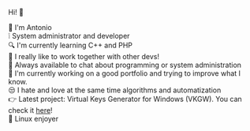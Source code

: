 Hi! 👋  

🏫 I'm Antonio  
❕ System administrator and developer  
🔍 I'm currently learning C++ and PHP  
🌱 I really like to work together with other devs!  
💬 Always available to chat about programming or system administration  
🔭 I'm currently working on a good portfolio and trying to improve what I know.  
😒 I hate and love at the same time algorithms and automatization  
👉 Latest project: Virtual Keys Generator for Windows (VKGW). You can check it [here](https://github.com/ToniCoding/VKGW)!  
💙 Linux enjoyer  
